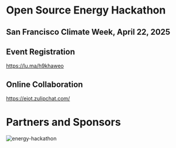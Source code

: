 # Open Source Energy Hackathon
## San Francisco Climate Week, April 22, 2025

## Event Registration
https://lu.ma/h9khaweo

## Online Collaboration
https://eiot.zulipchat.com/

# Partners and Sponsors

![energy-hackathon](https://github.com/user-attachments/assets/5094eb77-321a-49bf-a08f-19871dbe3e8c)
